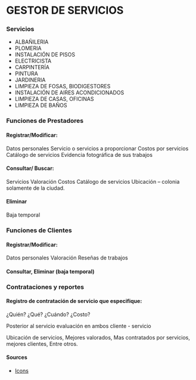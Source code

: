 # GESTOR DE SERVICIOS

### Servicios

- ALBAÑILERIA
- PLOMERIA
- INSTALACIÓN DE PISOS
- ELECTRICISTA
- CARPINTERÍA
- PINTURA
- JARDINERIA
- LIMPIEZA DE FOSAS, BIODIGESTORES
- INSTALACIÓN DE AIRES ACONDICIONADOS
- LIMPIEZA DE CASAS, OFICINAS
- LIMPIEZA DE BAÑOS

### Funciones de Prestadores

#### Registrar/Modificar:

Datos personales
Servicio o servicios a proporcionar
Costos por servicios
Catálogo de servicios
Evidencia fotográfica de sus trabajos

#### Consultar/ Buscar:

Servicios
Valoración
Costos
Catálogo de servicios
Ubicación – colonia solamente de la ciudad.

#### Eliminar

Baja temporal

### Funciones de Clientes

#### Registrar/Modificar:

Datos personales
Valoración
Reseñas de trabajos

#### Consultar, Eliminar (baja temporal)

### Contrataciones y reportes

#### Registro de contratación de servicio que especifique:

¿Quién?
¿Qué?
¿Cuándo?
¿Costo?

Posterior al servicio evaluación en ambos cliente - servicio

Ubicación de servicios, Mejores valorados, Mas contratados por servicios, mejores clientes,
Entre otros.

#### Sources

- [Icons](https://icons.expo.fyi/Index)

